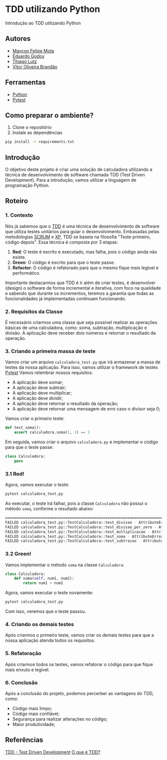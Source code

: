 # TDD utilizando Python

Introdução ao TDD utilizando Python

## Autores

- [Maycon Felipe Mota](https://github.com/felipegaleao)
- [Eduardo Godoy](https://google.com)
- [Thiago Lutz](https://google.com)
- [Vitor Oliveira Brandão](https://google.com)

## Ferramentas

- [Python](https://www.python.org/)
- [Pytest](https://docs.pytest.org/en/stable/)

## Como preparar o ambiente?

1. Clone o repositório
2. Instale as dependências

```bash
pip install -r requirements.txt
```

## Introdução

O objetivo deste projeto é criar uma solução de calculadora utilizando a técnica de desenvolvimento de software chamada TDD (Test Driven Development).
Para a introdução, vamos utilizar a linguagem de programação Python.

## Roteiro

### 1. Contexto

Nós já sabemos que o [TDD](https://pt.wikipedia.org/wiki/Test-driven_development) é uma técnica de desenvolvimento de software que utiliza testes unitários para guiar o desenvolvimento. Embasadas pelas metodologias [SCRUM](https://www.desenvolvimentoagil.com.br/scrum/) e [XP](https://www.desenvolvimentoagil.com.br/xp/), TDD se baseia na filosofia "Teste primeiro, código depois". Essa técnica é composta por 3 etapas:

1. **Red**: O teste é escrito e executado, mas falha, pois o código ainda não existe.
2. **Green**: O código é escrito para que o teste passe.
3. **Refactor**: O código é refatorado para que o mesmo fique mais legível e performático.

Importante destacarmos que TDD é ir além de criar testes, é desenvolver (design) o software de forma incremental e iterativa, com foco na qualidade e sabendo que durante os incrementos, teremos a garantia que todas as funcionalidades já implementadas continuam funcionando.

### 2. Requisitos da Classe

É necessário criarmos uma classe que seja possível realizar as operações básicas de uma calculadora, como: soma, subtração, multiplicação e divisão. A aplicação deve receber dois números e retornar o resultado da operação.

### 3. Criando a primeira massa de teste

Vamos criar um arquivo `calculadora_test.py` que irá armazenar a massa de testes da nossa aplicação. Para isso, vamos utilizar o framework de testes [Pytest](https://docs.pytest.org/en/stable/)
Vamos relembrar nossos requisitos:

- A aplicação deve somar;
- A aplicação deve subtrair;
- A aplicação deve multiplicar;
- A aplicação deve dividir;
- A aplicação deve retornar o resultado da operação;
- A aplicação deve retornar uma mensagem de erro caso o divisor seja 0;

Vamos criar o primeiro teste:

```python
def test_soma():
    assert calculadora.soma(1, 1) == 2
```

Em seguida, vamos criar o arquivo `calculadora.py` e implementar o código para que o teste passe:

```python
class Calculadora:
    pass
```
### 3.1 Red!
Agora, vamos executar o teste:

```bash
pytest calculadora_test.py
```

Ao executar, o teste irá falhar, pois a classe `Calculadora` não possui o método `soma`, conforme o resultado abaixo:
    
```bash
====================================================================================================================== short test summary info ======================================================================================================================= 
FAILED calculadora_test.py::TestCalculadora::test_divisao - AttributeError: 'Calculadora' object has no attribute 'divisao'
FAILED calculadora_test.py::TestCalculadora::test_divisao_por_zero - AttributeError: 'Calculadora' object has no attribute 'divisao'
FAILED calculadora_test.py::TestCalculadora::test_multiplicacao - AttributeError: 'Calculadora' object has no attribute 'multiplicacao'
FAILED calculadora_test.py::TestCalculadora::test_soma - AttributeError: 'Calculadora' object has no attribute 'soma'
FAILED calculadora_test.py::TestCalculadora::test_subtracao - AttributeError: 'Calculadora' object has no attribute 'subtracao'
```
### 3.2 Green!
Vamos implementar o método `soma` na classe `Calculadora`:

```python
class Calculadora:
    def soma(self, num1, num2):
        return num1 + num2
```

Agora, vamos executar o teste novamente:

```bash
pytest calculadora_test.py
```

Com isso, veremos que o teste passou. 

### 4. Criando os demais testes
Após criarmos o primeiro teste, vamos criar os demais testes para que a nossa aplicação atenda todos os requisitos. 

### 5. Refatoração
Após criarmos todos os testes, vamos refatorar o código para que fique mais enxuto e legível.

### 6. Conclusão
Após a conclusão do projeto, podemos percerber as vantagens do TDD, como:
- Código mais limpo;
- Código mais confiável;
- Segurança para realizar alterações no código;
- Maior produtividade;

## Referências
[TDD - Test Driven Development](https://www.devmedia.com.br/tdd-test-driven-development/18533)
[O que é TDD?](https://www.casadocodigo.com.br/pages/sumario-tdd)
